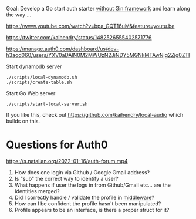 Goal: Develop a Go start auth starter [without Gin
framework](https://github.com/auth0-samples/auth0-golang-web-app/tree/master/01-Login)
and learn along the way ...

https://www.youtube.com/watch?v=bpa_GQT16uM&feature=youtu.be

https://twitter.com/kaihendry/status/1482526555402571776

https://manage.auth0.com/dashboard/us/dev-h3aod060/users/YXV0aDAlN0M2MWUzN2JiNDY5MGNkMTAwNjg2Zjg0ZTI

Start dynamodb server

    ./scripts/local-dynamodb.sh
    ./scripts/create-table.sh

Start Go Web server

    ./scripts/start-local-server.sh

If you like this, check out https://github.com/kaihendry/local-audio which builds on this.

# Questions for Auth0

https://s.natalian.org/2022-01-16/auth-forum.mp4

1. How does one login via Github / Google Gmail address?
2. Is "sub" the correct way to identify a user?
3. What happens if user the logs in from Github/Gmail etc... are the identities merged?
4. Did I correctly handle / validate the profile in [middleware](middleware.go)?
5. How can I be confident the profile hasn't been manipulated?
6. Profile appears to be an interface, is there a proper struct for it?

